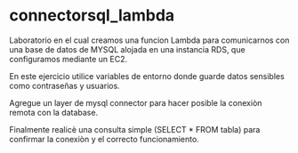 # connectorsql_lambda

Laboratorio en el cual creamos una funcion Lambda para comunicarnos con una base de datos de MYSQL alojada en una instancia RDS, que configuramos mediante un EC2.

En este ejercicio utilice variables de entorno donde guarde datos sensibles como contraseñas y usuarios.

Agregue un layer de mysql connector para hacer posible la conexiòn remota con la database.

Finalmente realicè una consulta simple (SELECT * FROM tabla) para confirmar la conexiòn y el correcto funcionamiento.
